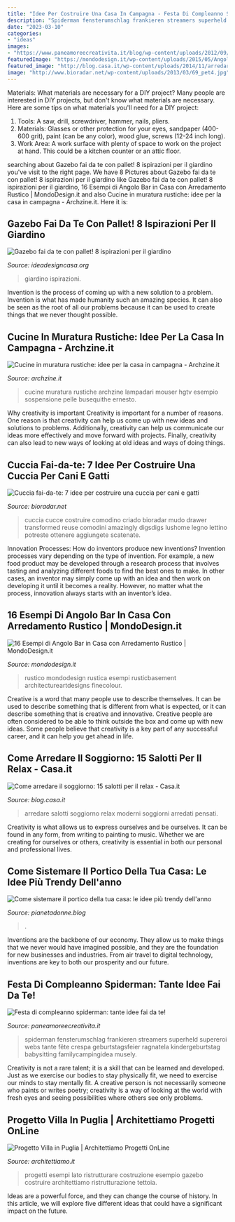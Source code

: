 ```yaml
---
title: "Idee Per Costruire Una Casa In Campagna - Festa Di Compleanno Spiderman: Tante Idee Fai Da Te!"
description: "Spiderman fensterumschlag frankieren streamers superheld supereroi webs tante fête crespa geburtstagsfeier ragnatela kindergeburtstag babysitting familycampingidea musely"
date: "2023-03-10"
categories:
- "ideas"
images:
- "https://www.paneamoreecreativita.it/blog/wp-content/uploads/2012/09/Spy-Game.jpeg"
featuredImage: "https://mondodesign.it/wp-content/uploads/2015/05/Angolo-Bar-Casa-Rustico-09.jpg"
featured_image: "http://blog.casa.it/wp-content/uploads/2014/11/arredare_il_salotto4.jpg"
image: "http://www.bioradar.net/wp-content/uploads/2013/03/69_pet4.jpg"
---
```



Materials: What materials are necessary for a DIY project?
Many people are interested in DIY projects, but don't know what materials are necessary. Here are some tips on what materials you'll need for a DIY project:
1. Tools: A saw, drill, screwdriver, hammer, nails, pliers.
2. Materials: Glasses or other protection for your eyes, sandpaper (400-600 grit), paint (can be any color), wood glue, screws (12-24 inch long).
3. Work Area: A work surface with plenty of space to work on the project at hand. This could be a kitchen counter or an attic floor.

	

		
searching about Gazebo fai da te con pallet! 8 ispirazioni per il giardino you've visit to the right page. We have 8 Pictures about Gazebo fai da te con pallet! 8 ispirazioni per il giardino like Gazebo fai da te con pallet! 8 ispirazioni per il giardino, 16 Esempi di Angolo Bar in Casa con Arredamento Rustico | MondoDesign.it and also Cucine in muratura rustiche: idee per la casa in campagna - Archzine.it. Here it is:
		
    
## Gazebo Fai Da Te Con Pallet! 8 Ispirazioni Per Il Giardino

<img loading=lazy src="https://www.ideadesigncasa.org/wp-content/uploads/2020/05/gazebo-in-legno-fai-da-te-con-pallet-8-768x1126.jpg" onerror="this.onerror=null;this.src='https://tse1.mm.bing.net/th?id=OIP.uq9QHUaVrchK_0RH9DLRDgHaK2&amp;pid=15.1';" alt="Gazebo fai da te con pallet! 8 ispirazioni per il giardino">

_Source: ideadesigncasa.org_

>giardino ispirazioni. 

	

Invention is the process of coming up with a new solution to a problem. Invention is what has made humanity such an amazing species. It can also be seen as the root of all our problems because it can be used to create things that we never thought possible.

    
## Cucine In Muratura Rustiche: Idee Per La Casa In Campagna - Archzine.it

<img loading=lazy src="https://archzine.it/wp-content/uploads/2017/01/cucine-in-muratura-rustiche-illuminazione-moderna.jpeg" onerror="this.onerror=null;this.src='https://tse2.mm.bing.net/th?id=OIP.4FLP-3U1fjYifK6an0QBKQHaFj&amp;pid=15.1';" alt="Cucine in muratura rustiche: idee per la casa in campagna - Archzine.it">

_Source: archzine.it_

>cucine muratura rustiche archzine lampadari mouser hgtv esempio sospensione pelle busequithe ernesto. 

	

Why creativity is important
Creativity is important for a number of reasons. One reason is that creativity can help us come up with new ideas and solutions to problems. Additionally, creativity can help us communicate our ideas more effectively and move forward with projects. Finally, creativity can also lead to new ways of looking at old ideas and ways of doing things.

    
## Cuccia Fai-da-te: 7 Idee Per Costruire Una Cuccia Per Cani E Gatti

<img loading=lazy src="http://www.bioradar.net/wp-content/uploads/2013/03/69_pet4.jpg" onerror="this.onerror=null;this.src='https://tse4.mm.bing.net/th?id=OIP.BS84kaNwcwLcZ3cLEfjXXAHaLI&amp;pid=15.1';" alt="Cuccia fai-da-te: 7 idee per costruire una cuccia per cani e gatti">

_Source: bioradar.net_

>cuccia cucce costruire comodino criado bioradar mudo drawer transformed reuse comodini amazingly digsdigs lushome legno lettino potreste ottenere aggiungete scatenate. 

	

Innovation Processes: How do inventors produce new inventions?
Invention processes vary depending on the type of invention. For example, a new food product may be developed through a research process that involves tasting and analyzing different foods to find the best ones to make. In other cases, an inventor may simply come up with an idea and then work on developing it until it becomes a reality. However, no matter what the process, innovation always starts with an inventor’s idea.

    
## 16 Esempi Di Angolo Bar In Casa Con Arredamento Rustico | MondoDesign.it

<img loading=lazy src="https://mondodesign.it/wp-content/uploads/2015/05/Angolo-Bar-Casa-Rustico-09.jpg" onerror="this.onerror=null;this.src='https://tse2.mm.bing.net/th?id=OIP.FcYE4cq9kMOs6_tJYXXNCgHaGV&amp;pid=15.1';" alt="16 Esempi di Angolo Bar in Casa con Arredamento Rustico | MondoDesign.it">

_Source: mondodesign.it_

>rustico mondodesign rustica esempi rusticbasement architectureartdesigns finecolour. 

	

Creative is a word that many people use to describe themselves. It can be used to describe something that is different from what is expected, or it can describe something that is creative and innovative. Creative people are often considered to be able to think outside the box and come up with new ideas. Some people believe that creativity is a key part of any successful career, and it can help you get ahead in life.

    
## Come Arredare Il Soggiorno: 15 Salotti Per Il Relax - Casa.it

<img loading=lazy src="http://blog.casa.it/wp-content/uploads/2014/11/arredare_il_salotto4.jpg" onerror="this.onerror=null;this.src='https://tse3.mm.bing.net/th?id=OIP.dTKXMdYj6fTSFEct2J7ESQHaFj&amp;pid=15.1';" alt="Come arredare il soggiorno: 15 salotti per il relax - Casa.it">

_Source: blog.casa.it_

>arredare salotti soggiorno relax moderni soggiorni arredati pensati. 

	

Creativity is what allows us to express ourselves and be ourselves. It can be found in any form, from writing to painting to music. Whether we are creating for ourselves or others, creativity is essential in both our personal and professional lives.

    
## Come Sistemare Il Portico Della Tua Casa: Le Idee Più Trendy Dell&#039;anno

<img loading=lazy src="https://www.pianetadonne.blog/wp-content/uploads/2019/09/portico5.jpg" onerror="this.onerror=null;this.src='https://tse1.mm.bing.net/th?id=OIP.OE2jiLMGpgXBGVDanmhwCQHaJ4&amp;pid=15.1';" alt="Come sistemare il portico della tua casa: le idee più trendy dell&#039;anno">

_Source: pianetadonne.blog_

>. 

	

Inventions are the backbone of our economy. They allow us to make things that we never would have imagined possible, and they are the foundation for new businesses and industries. From air travel to digital technology, inventions are key to both our prosperity and our future.

    
## Festa Di Compleanno Spiderman: Tante Idee Fai Da Te!

<img loading=lazy src="https://www.paneamoreecreativita.it/blog/wp-content/uploads/2012/09/Spy-Game.jpeg" onerror="this.onerror=null;this.src='https://tse2.mm.bing.net/th?id=OIP.pJhVsJGUzTRkPZ1w3tTBgQAAAA&amp;pid=15.1';" alt="Festa di compleanno spiderman: tante idee fai da te!">

_Source: paneamoreecreativita.it_

>spiderman fensterumschlag frankieren streamers superheld supereroi webs tante fête crespa geburtstagsfeier ragnatela kindergeburtstag babysitting familycampingidea musely. 

	

Creativity is not a rare talent; it is a skill that can be learned and developed. Just as we exercise our bodies to stay physically fit, we need to exercise our minds to stay mentally fit. A creative person is not necessarily someone who paints or writes poetry; creativity is a way of looking at the world with fresh eyes and seeing possibilities where others see only problems.

    
## Progetto Villa In Puglia | Architettiamo Progetti OnLine

<img loading=lazy src="https://www.architettiamo.it/wordpress/wp-content/uploads/2012/11/Di-Lascia11.jpg" onerror="this.onerror=null;this.src='https://tse1.mm.bing.net/th?id=OIP.0rU2Yk7zr3YXDQ-leWPdEwHaD-&amp;pid=15.1';" alt="Progetto Villa in Puglia | Architettiamo Progetti OnLine">

_Source: architettiamo.it_

>progetti esempi lato ristrutturare costruzione esempio gazebo costruire architettiamo ristrutturazione tettoia. 

	

Ideas are a powerful force, and they can change the course of history. In this article, we will explore five different ideas that could have a significant impact on the future.


